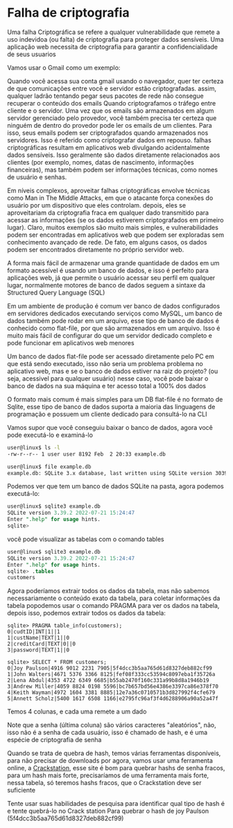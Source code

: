 # Falha de criptografia

Uma falha Criptográfica se refere a qualquer vulnerabilidade que remete a uso indevidoa (ou falta) de criptografia para proteger dados sensíveis. Uma aplicação web necessita de criptografia para garantir a confidencialidade de seus usuarios

Vamos usar o Gmail como um exemplo:

Quando você acessa sua conta gmail usando o navegador, quer ter certeza de que comunicações entre você e servidor estão criptografadas. assim, qualquer ladrão tentando pegar seus pacotes de rede não consegue recuperar o conteúdo dos emails Quando criptografamos o tráfego entre cliente e o servidor. Uma vez que os emails são armazenados em algum servidor gerenciado pelo provedor, você também precisa ter certeza que ninguém de dentro do provedor pode ler os emails de um clientes. Para isso, seus emails podem ser criptografados quando armazenados nos servidores. Isso é referido como criptografar dados em repouso. falhas criptográficas resultam em aplicativos web divulgando acidentalmente dados sensíveis. Isso geralmente são dados diretamente relacionados aos clientes (por exemplo, nomes, datas de nascimento, informações financeiras), mas também podem ser informações técnicas, como nomes de usuário e senhas.

Em níveis complexos, aproveitar falhas criptográficas envolve técnicas como Man in The Middle Attacks, em que o atacante força conexões do usuário por um dispositivo que eles controlam. depois, eles se aproveitariam da criptografia fraca em qualquer dado transmitido para acessar as informações (se os dados estiverem criptografados em primeiro lugar). Claro, muitos exemplos são muito mais simples, e vulnerabilidades podem ser encontradas em aplicativos web que podem ser exploradas sem conhecimento avançado de rede. De fato, em alguns casos, os dados podem ser encontrados diretamente no próprio servidor web.

A forma mais fácil de armazenar uma grande quantidade de dados em um formato acessível é usando um banco de dados, e isso é perfeito para aplicações web, já que permite o usuário acessar seu perfil em qualquer lugar, normalmente motores de banco de dados seguem a sintaxe da Structured Query Language (SQL)

Em um ambiente de produção é comum ver banco de dados configurados em servidores dedicados  executando serviços como MySQL, um banco de dados também pode rodar em um arquivo, esse tipo de banco de dados é conhecido como flat-file, por que são armazenados em um arquivo. Isso é muito mais fácil de configurar do que um servidor dedicado completo e pode funcionar em aplicativos web menores

Um banco de dados flat-file pode ser acessado diretamente pelo PC em que está sendo executado, isso não seria um problema  problema no aplicativo web, mas e se o banco de dados estiver na raiz do projeto? (ou seja, acessivel para qualquer usuário) nesse caso, você pode baixar o banco de dados na sua máquina e ter acesso total a 100% dos dados

O formato mais comum é mais simples para um DB flat-file é no formato de Sqlite, esse tipo de banco de dados suporta a maioria das linguagens de programação e possuem um cliente dedicado para consultá-lo na CLI

Vamos supor que você conseguiu baixar o banco de dados, agora você pode executá-lo e examiná-lo
```bash
user@linux$ ls -l 
-rw-r--r-- 1 user user 8192 Feb  2 20:33 example.db

user@linux$ file example.db 
example.db: SQLite 3.x database, last written using SQLite version 3039002, file counter 1, database pages 2, cookie 0x1, schema 4, UTF-8, version-valid-for 1
```

Podemos ver que tem um banco de dados SQLite na pasta, agora podemos executá-lo:

```sql
user@linux$ sqlite3 example.db                     
SQLite version 3.39.2 2022-07-21 15:24:47
Enter ".help" for usage hints.
sqlite> 
```

você pode visualizar as tabelas com o comando tables
```sql
user@linux$ sqlite3 example.db                     
SQLite version 3.39.2 2022-07-21 15:24:47
Enter ".help" for usage hints.
sqlite> .tables
customers
```

Agora poderíamos extrair todos os dados da tabela, mas não sabemos necessariamente o conteúdo exato da tabela, para coletar informações da tabela popodemos usar o comando PRAGMA para ver os dados na tabela, depois isso, podemos extrair todos os dados da tabela:

```
sqlite> PRAGMA table_info(customers);
0|cudtID|INT|1||1
1|custName|TEXT|1||0
2|creditCard|TEXT|0||0
3|password|TEXT|1||0

sqlite> SELECT * FROM customers;
0|Joy Paulson|4916 9012 2231 7905|5f4dcc3b5aa765d61d8327deb882cf99
1|John Walters|4671 5376 3366 8125|fef08f333cc53594c8097eba1f35726a
2|Lena Abdul|4353 4722 6349 6685|b55ab2470f160c331a99b8d8a1946b19
3|Andrew Miller|4059 8824 0198 5596|bc7b657bd56e4386e3397ca86e378f70
4|Keith Wayman|4972 1604 3381 8885|12e7a36c0710571b3d827992f4cfe679
5|Annett Scholz|5400 1617 6508 1166|e2795fc96af3f4d6288906a90a52a47f
```

Temos 4 colunas, e cada uma remete a um dado

Note que a senha (última coluna) são vários caracteres "aleatórios", não, isso não é a senha de cada usuário, isso é chamado de hash, e é uma espécie de criptografia de senha

Quando se trata de quebra de hash, temos várias ferramentas disponíveis, para não precisar de downloads por agora, vamos usar uma ferramenta online, a [Crackstation](https://crackstation.net), esse site é bom para quebrar hashs de senha fracos, para um hash mais forte, precisaríamos de uma ferramenta mais forte, nessa tabela, só teremos hashs fracos, que o Crackstation deve ser suficiente

Tente usar suas habilidades de pesquisa para identificar qual tipo de hash é e tente quebrá-lo no Crack station Para quebrar o hash de joy Paulson (5f4dcc3b5aa765d61d8327deb882cf99)